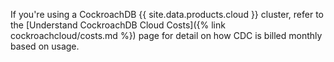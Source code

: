 If you're using a CockroachDB {{ site.data.products.cloud }} cluster, refer to the [Understand CockroachDB Cloud Costs]({% link cockroachcloud/costs.md %}) page for detail on how CDC is billed monthly based on usage.